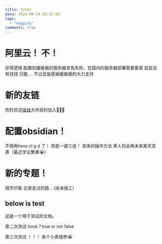 ```yaml
---
title: Talk2
date: 2024-09-14 16:31:16
tags:
  - "nagging"
comments: true
---
```

# 阿里云！ 不！

非常遗憾 配置到媛媛酱的服务器宣告失败，在国内的服务器部署需要备案 鼠鼠没有钱钱 只能....
不过还是感谢媛媛酱的大力支持

# 新的友链

热烈欢迎[瑶瑶](https://awslasasd.github.io/)大帅哥的加入🥰🥰🥰

# 配置obsidian！

不用再hexo cl g d 了！
而是一键三连！
具体的操作方法 苯人将会再未来某天完善（最近学业繁重😭）

# 新的专题！

城市印象 记录走过的路...
(尚未施工)

below is test
-------------

这是一个用于测试的文档。

第二次测试 hook？true or not
false

第三次测试 ！！！
来个小表情😎😭
